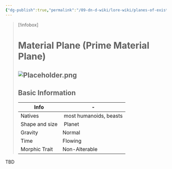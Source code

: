 ```yaml
---
{"dg-publish":true,"permalink":"/09-dn-d-wiki/lore-wiki/planes-of-existence/material-plane/","tags":["plane","material plane"]}
---
```


>[!infobox]
> # Material Plane (Prime Material Plane) 
> ![Placeholder.png](/img/user/z_Assets/07.%20Images/Placeholder.png)
> ---
> ## Basic Information
> | Info | - |
> |--- | --- |
> | Natives | most humanoids, beasts |
> | Shape and size | Planet |
> Gravity | Normal
> Time | Flowing
> Morphic Trait | Non-Alterable

TBD